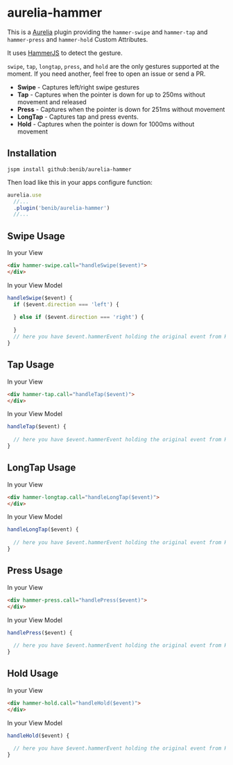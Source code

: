 # aurelia-hammer

This is a [Aurelia](http://www.aurelia.io/) plugin providing the `hammer-swipe` and `hammer-tap` and `hammer-press` and `hammer-hold` Custom Attributes.

It uses [HammerJS](http://hammerjs.github.io/) to detect the gesture.

`swipe`, `tap`, `longtap`, `press`, and `hold` are the only gestures supported at the moment. If you need another, feel free to open an issue or send a PR.

* **Swipe** - Captures left/right swipe gestures
* **Tap** - Captures when the pointer is down for up to 250ms without movement and released
* **Press** - Captures when the pointer is down for 251ms without movement
* **LongTap** - Captures tap and press events.
* **Hold** - Captures when the pointer is down for 1000ms without movement

## Installation
`jspm install github:benib/aurelia-hammer`

Then load like this in your apps configure function:
```js
aurelia.use
  //...
  .plugin('benib/aurelia-hammer')
  //...
```

## Swipe Usage
In your View
```html
<div hammer-swipe.call="handleSwipe($event)">
</div>
```
In your View Model
```js
handleSwipe($event) {
  if ($event.direction === 'left') {
    
  } else if ($event.direction === 'right') {
    
  }
  // here you have $event.hammerEvent holding the original event from HammerJS.
}
```

## Tap Usage

In your View
```html
<div hammer-tap.call="handleTap($event)">
</div>
```
In your View Model
```js
handleTap($event) {
  
  // here you have $event.hammerEvent holding the original event from HammerJS.
}
```

## LongTap Usage

In your View
```html
<div hammer-longtap.call="handleLongTap($event)">
</div>
```
In your View Model
```js
handleLongTap($event) {
  
  // here you have $event.hammerEvent holding the original event from HammerJS.
}
```

## Press Usage

In your View
```html
<div hammer-press.call="handlePress($event)">
</div>
```
In your View Model
```js
handlePress($event) {
  
  // here you have $event.hammerEvent holding the original event from HammerJS.
}
```

## Hold Usage

In your View
```html
<div hammer-hold.call="handleHold($event)">
</div>
```
In your View Model
```js
handleHold($event) {
  
  // here you have $event.hammerEvent holding the original event from HammerJS.
}
```

